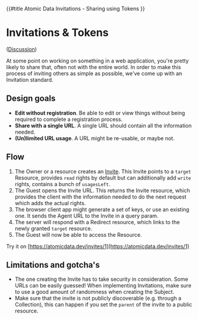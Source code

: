 {{#title Atomic Data Invitations - Sharing using Tokens }}
# Invitations & Tokens

([Discussion](https://github.com/ontola/atomic-data/issues/23))

At some point on working on something in a web application, you're pretty likely to share that, often not with the entire world.
In order to make this process of inviting others as simple as possible, we've come up with an Invitation standard.

## Design goals

- **Edit without registration**. Be able to edit or view things without being required to complete a registration process.
- **Share with a single URL**. A single URL should contain all the information needed.
- **(Un)limited URL usage**. A URL might be re-usable, or maybe not.

## Flow

1. The Owner or a resource creates an [Invite](https://atomicdata.dev/classes/Invite). This Invite points to a `target` Resource, provides `read` rights by default but can additionally add `write` rights, contains a bunch of `usagesLeft`.
1. The Guest opens the Invite URL. This returns the Invite resource, which provides the client with the information needed to do the next request which adds the actual rights.
1. The browser client app might generate a set of keys, or use an existing one. It sends the Agent URL to the Invite in a query param.
1. The server will respond with a Redirect resource, which links to the newly granted `target` resource.
1. The Guest will now be able to access the Resource.

Try it on [https://atomicdata.dev/invites/1](https://atomicdata.dev/invites/1)

## Limitations and gotcha's

- The one creating the Invite has to take security in consideration. Some URLs can be easily guessed! When implementing Invitations, make sure to use a good amount of randomness when creating the Subject.
- Make sure that the invite is not publicly discoverable (e.g. through a Collection), this can happen if you set the `parent` of the invite to a public resource.
